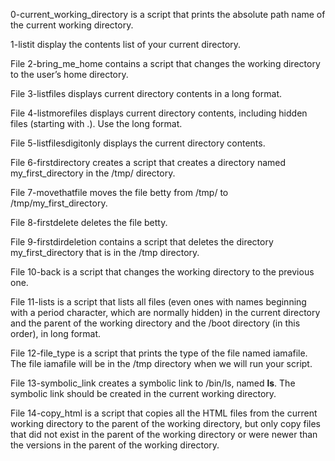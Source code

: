 0-current_working_directory is a script that prints the absolute path name of the current working directory.

1-listit display the contents list of your current directory.

File 2-bring_me_home contains  a script that changes the working directory to the user’s home directory.

File 3-listfiles displays current directory contents in a long format.

File 4-listmorefiles displays current directory contents, including hidden files (starting with .). Use the long format.

File 5-listfilesdigitonly displays the current directory contents.

File 6-firstdirectory creates a script that creates a directory named my_first_directory in the /tmp/ directory.

File 7-movethatfile moves the file betty from /tmp/ to /tmp/my_first_directory.

File 8-firstdelete deletes  the file betty.

File 9-firstdirdeletion contains a script that deletes the directory my_first_directory that is in the /tmp directory.

File 10-back is a script that changes the working directory to the previous one.

File 11-lists is a script that lists all files (even ones with names beginning with a period character, which are normally hidden) in the current directory and the parent of the working directory and the /boot directory (in this order), in long format.

File 12-file_type is a script that prints the type of the file named iamafile. The file iamafile will be in the /tmp directory when we will run your script.

File 13-symbolic_link creates a symbolic link to /bin/ls, named __ls__. The symbolic link should be created in the current working directory.

File 14-copy_html is a script that copies all the HTML files from the current working directory to the parent of the working directory, but only copy files that did not exist in the parent of the working directory or were newer than the versions in the parent of the working directory.


